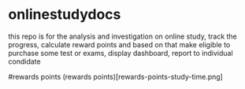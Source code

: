 # onlinestudydocs
this repo is for the analysis and investigation on online study, track the progress, calculate reward points and based on that make eligible  to purchase some test or exams, display dashboard, report to individual condidate

#rewards points
(rewards points)[rewards-points-study-time.png]
